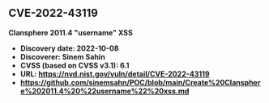## CVE-2022-43119
**Clansphere 2011.4 "username" XSS**

- **Discovery date: 2022-10-08**
- **Discoverer: Sinem Sahin**
- **CVSS (based on CVSS v3.1): 6.1**
- **URL: https://nvd.nist.gov/vuln/detail/CVE-2022-43119**
- **https://github.com/sinemsahn/POC/blob/main/Create%20Clansphere%202011.4%20%22username%22%20xss.md**
